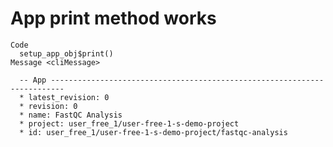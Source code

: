 # App print method works

    Code
      setup_app_obj$print()
    Message <cliMessage>
      
      -- App -------------------------------------------------------------------------
      * latest_revision: 0
      * revision: 0
      * name: FastQC Analysis
      * project: user_free_1/user-free-1-s-demo-project
      * id: user_free_1/user-free-1-s-demo-project/fastqc-analysis

